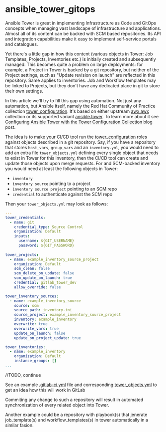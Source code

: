 # ansible_tower_gitops

Ansible Tower is great in implementing Infrastructure as Code and GitOps concepts when managing vast landscape of infrastructure and applications. Almost all of its content can be backed with SCM based repositories. Its API and integration capabilities make it easy to implement self-service portals and catalogues.

Yet there's a little gap in how this content (various objects in Tower: Job Templates, Projects, Inventories etc.) is initially created and subsequently managed. This becomes quite a problem on large deployments: for example, a Project in Tower is backed by a git repository, but neither of the Project settings, such as "Update revision on launch" are reflected in this repository. Same applies to inventories. Job and Workflow templates may be linked to Projects, but they don't have any dedicated place in git to store their own settings.

In this article we'll try to fill this gap using automation. Not just any automation, but Ansible itself, namely the Red Hat Community of Practice collection [tower_configuration](https://github.com/redhat-cop/tower_configuration). It's based on either upstream [awx.awx](https://galaxy.ansible.com/awx/awx) collection or its supported variant [ansible.tower](https://cloud.redhat.com/ansible/automation-hub/ansible/tower). To learn more about it see [Configuring Ansible Tower with the Tower Configuration Collection](https://www.redhat.com/en/blog/configuring-ansible-tower-tower-configuration-collection) blog post.

The idea is to make your CI/CD tool run the [tower_configuration](https://github.com/redhat-cop/tower_configuration) roles against objects described in a git repository. Say, if you have a repository that stores `host_vars`, `group_vars` and an `inventory.yml`, you would need to add an extra file `tower_objects.yml` defining every single object that needs to exist in Tower for this inventory, then the CI/CD tool can create and update those objects upon merge requests. For and SCM-backed inventory you would need at least the following objects in Tower:

* `inventory`
* `inventory source` pointing to a project
* `inventory source project` pointing to an SCM repo
* `credential` to authenticate against the SCM repo

Then your `tower_objects.yml` may look as follows:

```yaml
---
tower_credentials:
  - name: git
    credential_type: Source Control
    organization: Default
    inputs:
      username: ${GIT_USERNAME}
      password: ${GIT_PASSWORD}
    
tower_projects:
  - name: example_inventory_source_project
    organization: Default
    scm_clean: false
    scm_delete_on_update: false
    scm_update_on_launch: true
    credential: gitlab_tower_dev
    allow_override: false

tower_inventory_sources:
  - name: example_inventory_source
    source: scm
    source_path: inventory.ini
    source_project: example_inventory_source_project
    inventory: example_inventory
    overwrite: true
    overwrite_vars: true
    update_on_launch: false
    update_on_project_update: true

tower_inventories:
  - name: example_inventory
    organization: Default
    instance_groups: []
...
```

//TODO, continue

See an example [.gitlab-ci.yml](inventories/example_inventory/.gitlab-ci.yml) file and corresponding [tower_objects.yml](inventories/example_inventory/tower_objects.yml) to get an idea how this will work in GitLab

Commiting any change to such a repository will result in automated synchronization of every related object into Tower.

Another example could be a repository with playbook(s) that jenerate job_template(s) and workflow_templates(s) in tower automatically in a similar fasion.

